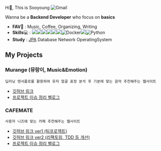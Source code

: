 Hi👋, This is Sooyoung  ![Gmail](https://img.shields.io/badge/Gmail-D14836?logo=gmail&logoColor=white)


Wanna be a **Backend Developer** who focus on **basics** 


- **FAV**💜 : Music, Coffee, Organizing, Writing
- **Skills**💻 :  <img src="https://img.shields.io/badge/JAVA-007396?&logo=java&style=flat-square&logoColor=white"><img src="https://img.shields.io/badge/Spring-6DB33F?&style=flat-square&logo=Spring&logoColor=white"><img src="https://img.shields.io/badge/JUnit5-25A162?style=flat-square&logo=JUnit5&logoColor=white"><img src="https://img.shields.io/badge/MySQL-4479A1?style=flat-square&logo=MySQL&logoColor=white"/></a><img src="https://img.shields.io/badge/github-181717?style=flat-square&logo=github&logoColor=white"><img src="https://img.shields.io/badge/Amazon AWS-232F3E?style=flat-square&logo=Amazon%20AWS&logoColor=white"/>![Docker](https://img.shields.io/badge/docker-%230db7ed.svg?style=flat-square&logo=docker&logoColor=white)<img src="https://img.shields.io/badge/JavaScript-F7DF1E?style=flat-square&logo=JavaScript&logoColor=white"/></a>![Python](https://img.shields.io/badge/python-3670A0?style=flat-square&logo=python&logoColor=ffdd54)</a>
- **Study** : [JPA](https://velog.io/@sooyoungh/series/JPA%EB%A5%BC-%EB%B0%B0%EC%9B%8C%EB%B3%B4%EC%9E%90)  Database  Network OperatingSystem


## My Projects


### **Murange (뮤랑이, Music&Emotion)**

    딥러닝 텐서플로를 활용하여 유저 얼굴 표정 분석 후 기분에 맞는 음악 추천해주는 웹사이트
    
- [깃허브 링크](https://github.com/sungeun101/cafemate)
- [프로젝트 이슈 정리 벨로그](https://velog.io/@sooyoungh/series/Project-%EB%AE%A4%EB%9E%91%EC%9D%B4Mu-rang-E)



### **CAFEMATE**

    사용자 니즈에 맞는 카페 추천해주는 웹사이트
    
- [깃허브 링크 ver1 (팀프로젝트)](https://github.com/2022-project/backend)
- [깃허브 링크 ver2 (리팩토링, TDD 등 개선) ](https://github.com/sooyoungh/cafemate_ver2)
- [프로젝트 이슈 정리 벨로그](https://velog.io/@sooyoungh/series/%ED%94%84%EB%A1%9C%EC%A0%9D%ED%8A%B8%EC%B9%B4%ED%8E%98%EB%A9%94%EC%9D%B4%ED%8A%B8)


<!--
**sooyoungh/sooyoungh** is a ✨ _special_ ✨ repository because its `README.md` (this file) appears on your GitHub profile.

Here are some ideas to get you started:

- 🔭 I’m currently working on ...
- 🌱 I’m currently learning ...
- 👯 I’m looking to collaborate on ...
- 🤔 I’m looking for help with ...
- 💬 Ask me about ...
- 📫 How to reach me: ...
- 😄 Pronouns: ...
- ⚡ Fun fact: ...
-->
